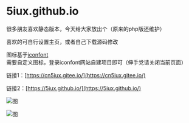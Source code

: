 # 5iux.github.io


很多朋友喜欢静态版本，今天给大家放出个（原来的php版还维护）   

喜欢的可自行设置主页，或者自己下载源码修改

图标基于[iconfont](https://www.iconfont.cn/)   
需要自定义图标，登录iconfont网站自建项目即可（伸手党请关闭当前页面）   



链接1：[https://cn5iux.gitee.io/](https://cn5iux.gitee.io/)    

链接2：[https://5iux.github.io/](https://5iux.github.io/)   
 

 

![图](https://cdn.jsdelivr.net/gh/5iux/uploads/pic/20200923154548.gif)   


![图](https://cdn.jsdelivr.net/gh/5iux/uploads/pic/20200724164819.png)   

     

    


